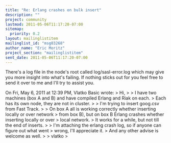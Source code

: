 ```yaml
---
title: "Re: Erlang crashes on bulk insert"
description: ""
project: community
lastmod: 2011-05-06T11:17:20-07:00
sitemap:
  priority: 0.2
layout: mailinglistitem
mailinglist_id: "msg03268"
author_name: "Eric Moritz"
project_section: "mailinglistitem"
sent_date: 2011-05-06T11:17:20-07:00
---
```



There's a log file in the node's root called log/sasl-error.log which
may give you more insight into what's failing. If nothing sticks out
for you feel free to send it over to me and I'll try to assist you.

On Fri, May 6, 2011 at 12:39 PM, Vlatko Basic  wrote:
&gt; Hi,
&gt;
&gt; I have two machines (box A and B) and have compiled Erlang and Riak on each.
&gt; Each has its own node, they are not in cluster.
&gt;
&gt; I'm trying to insert goog.csv from Fast Track.
&gt;
&gt; On box A all is working correctly whether inserting locally or over network
&gt; from box B), but on box B Erlang crashes whether inserting locally or over
&gt; local network.
&gt; It works for a while, but not till the end of inserts.
&gt;
&gt; I'm attaching the erlang crash log, so if anyone can figure out what went
&gt; wrong, I'll appreciate it.
&gt; And any other advise is welcome as well.
&gt;
&gt; vlatko
&gt;
